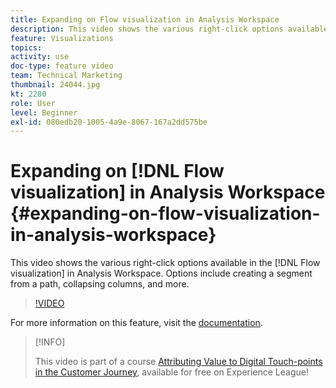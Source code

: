 ```yaml
---
title: Expanding on Flow visualization in Analysis Workspace
description: This video shows the various right-click options available in the Flow visualization in Analysis Workspace. Options include creating a segment from a path, collapsing columns, and more.
feature: Visualizations
topics: 
activity: use
doc-type: feature video
team: Technical Marketing
thumbnail: 24044.jpg
kt: 2280
role: User
level: Beginner
exl-id: 080edb20-1005-4a9e-8067-167a2dd575be
---
```

# Expanding on [!DNL Flow visualization] in Analysis Workspace {#expanding-on-flow-visualization-in-analysis-workspace}

This video shows the various right-click options available in the [!DNL Flow visualization] in Analysis Workspace. Options include creating a segment from a path, collapsing columns, and more.

>[!VIDEO](https://video.tv.adobe.com/v/24044/?quality=12)

For more information on this feature, visit the [documentation](https://experienceleague.adobe.com/docs/analytics/analyze/analysis-workspace/visualizations/flow/flow.html?lang=en#analysis-workspace).

>[!INFO]
>
> This video is part of a course [Attributing Value to Digital Touch-points in the Customer Journey](https://experienceleague.adobe.com/?recommended=Analytics-U-1-2020.2), available for free on Experience League!
